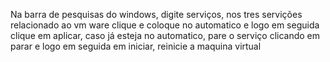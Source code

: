 
Na barra de pesquisas do windows, digite serviços, nos tres servições relacionado ao vm ware clique e coloque no automatico e logo em seguida clique em aplicar, caso já esteja no automatico, pare o serviço clicando em parar  e logo em seguida em iniciar, reinicie a maquina virtual